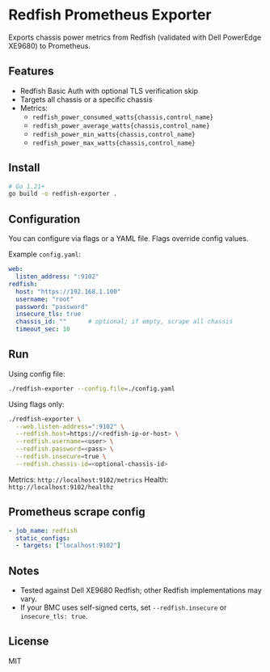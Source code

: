 # Redfish Prometheus Exporter

Exports chassis power metrics from Redfish (validated with Dell PowerEdge XE9680) to Prometheus.

## Features
- Redfish Basic Auth with optional TLS verification skip
- Targets all chassis or a specific chassis
- Metrics:
  - `redfish_power_consumed_watts{chassis,control_name}`
  - `redfish_power_average_watts{chassis,control_name}`
  - `redfish_power_min_watts{chassis,control_name}`
  - `redfish_power_max_watts{chassis,control_name}`

## Install
```bash
# Go 1.21+
go build -o redfish-exporter .
```

## Configuration
You can configure via flags or a YAML file. Flags override config values.

Example `config.yaml`:
```yaml
web:
  listen_address: ":9102"
redfish:
  host: "https://192.168.1.100"
  username: "root"
  password: "password"
  insecure_tls: true
  chassis_id: ""      # optional; if empty, scrape all chassis
  timeout_sec: 10
```

## Run
Using config file:
```bash
./redfish-exporter --config.file=./config.yaml
```

Using flags only:
```bash
./redfish-exporter \
  --web.listen-address=":9102" \
  --redfish.host=https://<redfish-ip-or-host> \
  --redfish.username=<user> \
  --redfish.password=<pass> \
  --redfish.insecure=true \
  --redfish.chassis-id=<optional-chassis-id>
```

Metrics: `http://localhost:9102/metrics`
Health: `http://localhost:9102/healthz`

## Prometheus scrape config
```yaml
- job_name: redfish
  static_configs:
  - targets: ["localhost:9102"]
```

## Notes
- Tested against Dell XE9680 Redfish; other Redfish implementations may vary.
- If your BMC uses self-signed certs, set `--redfish.insecure` or `insecure_tls: true`.

## License
MIT


